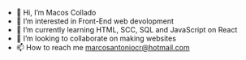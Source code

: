 - 👋 Hi, I’m Macos Collado
- 👀 I’m interested in Front-End web devolopment
- 🌱 I’m currently learning HTML, SCC, SQL and JavaScript on React
- 💞️ I’m looking to collaborate on making websites
- 📫 How to reach me marcosantoniocr@hotmail.com

<!---
S3kiro24/S3kiro24 is a ✨ special ✨ repository because its `README.md` (this file) appears on your GitHub profile.
You can click the Preview link to take a look at your changes.
--->
